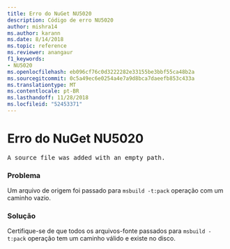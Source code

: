 ```yaml
---
title: Erro do NuGet NU5020
description: Código de erro NU5020
author: mishra14
ms.author: karann
ms.date: 8/14/2018
ms.topic: reference
ms.reviewer: anangaur
f1_keywords:
- NU5020
ms.openlocfilehash: eb096cf76c0d3222282e33155be3bbf55ca48b2a
ms.sourcegitcommit: 0c5a49ec6e0254a4e7a9d8bca7daeefb853c433a
ms.translationtype: MT
ms.contentlocale: pt-BR
ms.lasthandoff: 11/28/2018
ms.locfileid: "52453371"
---
```

# <a name="nuget-error-nu5020"></a>Erro do NuGet NU5020
<pre>A source file was added with an empty path.</pre>

### <a name="issue"></a>Problema

Um arquivo de origem foi passado para `msbuild -t:pack` operação com um caminho vazio.


### <a name="solution"></a>Solução

Certifique-se de que todos os arquivos-fonte passados para `msbuild -t:pack` operação tem um caminho válido e existe no disco.

